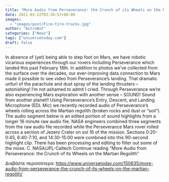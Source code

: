 ```yaml
---
title: "More Audio from Perseverance: the Crunch of its Wheels on the Martian Regolith"
date: 2021-03-22T03:30:57+00:00
images:
  - "images/post/Fire-tire-tracks.jpg"
author: "AstroBot"
categories: ["News"]
tags: ["universetoday.com"]
draft: false
---
```


In absence of (yet) being able to step foot on Mars, we have robotic vicarious experiences through our rovers including Perseverance which landed this past February 18th. In addition to photos we’ve collected from the surface over the decades, our ever-improving data connection to Mars made it possible to see video from Perseverance’s landing. That dramatic unfurl of the parachute and dust spray of the landing thrusters – astonishing! I’m not ashamed to admit I cried. Through Perseverance we’re also experiencing Mars exploration with another sense – SOUND! Sound from another planet!! Using Perseverance’s Entry, Descent, and Landing Microphone (EDL Mic) we recently recorded audio of Perseverance’s wheels rolling across the Martian regolith (broken rocks and dust or “soil”). The audio segment below is an edited portion of sound highlights from a longer 16 minute raw audio file.   NASA engineers combined three segments from the raw audio file recorded while the Perseverance Mars rover rolled across a section of Jezero Crater on sol 16 of the mission. Sections 0:20-0:45, 6:40-7:10, and 14:30-15:00 were combined into this 90-second highlight clip. There has been processing and editing to filter out some of the noise. C. NASA/JPL-Caltech Continue reading “More Audio from Perseverance: the Crunch of its Wheels on the Martian Regolith” 

Διαβάστε περισσότερα: https://www.universetoday.com/150635/more-audio-from-perseverance-the-crunch-of-its-wheels-on-the-martian-regolith/
